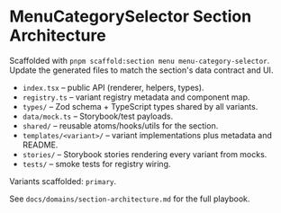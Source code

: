 # MenuCategorySelector Section Architecture

Scaffolded with `pnpm scaffold:section menu menu-category-selector`. Update the generated files to match the section's data contract and UI.

- `index.tsx` – public API (renderer, helpers, types).
- `registry.ts` – variant registry metadata and component map.
- `types/` – Zod schema + TypeScript types shared by all variants.
- `data/mock.ts` – Storybook/test payloads.
- `shared/` – reusable atoms/hooks/utils for the section.
- `templates/<variant>/` – variant implementations plus metadata and README.
- `stories/` – Storybook stories rendering every variant from mocks.
- `tests/` – smoke tests for registry wiring.

Variants scaffolded: `primary`.

See `docs/domains/section-architecture.md` for the full playbook.
